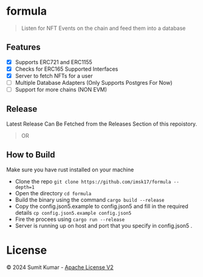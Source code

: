 # formula

> Listen for NFT Events on the chain and feed them into a database

## Features 
- [X] Supports ERC721 and ERC1155
- [X] Checks for ERC165 Supported Interfaces 
- [X] Server to fetch NFTs for a user
- [ ] Multiple Database Adapters (Only Supports Postgres For Now)
- [ ] Support for more chains (NON EVM)

## Release

Latest Release Can Be Fetched from the Releases Section of this repoistory.

> OR
 
## How to Build

Make sure you have rust installed on your machine

- Clone the repo `git clone https://github.com/imsk17/formula --depth=1`
- Open the directory `cd formula`
- Build the binary using the command `cargo build --release`
- Copy the config.json5.example to config.json5 and fill in the required details `cp config.json5.example config.json5` 
- Fire the procees using `cargo run --release`
- Server is running up on host and port that you specify in config.json5 .

# License

© 2024 Sumit Kumar - [Apache License V2](./LICENSE)
